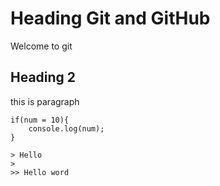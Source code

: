 # Heading Git and GitHub
Welcome to git

## Heading 2
this is paragraph

```
if(num = 10){
    console.log(num);
}

> Hello
>
>> Hello word
